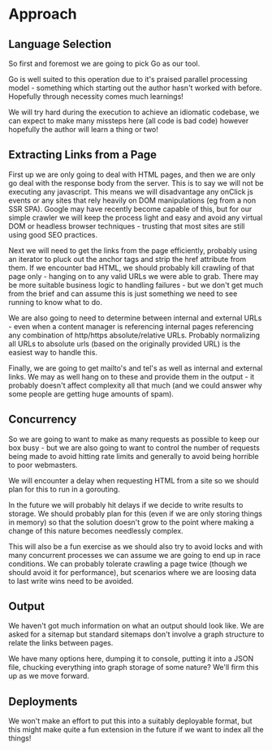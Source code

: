 # Approach
## Language Selection
So first and foremost we are going to pick Go as our tool. 

Go is well suited to this operation due to it's praised parallel processing model - something which starting out the author hasn't worked with before. Hopefully through necessity comes much learnings!

We will try hard during the execution to achieve an idiomatic codebase, we can expect to make many missteps here (all code is bad code)  however hopefully the author will learn a thing or two!

## Extracting Links from a Page
First up we are only going to deal with HTML pages, and then we are only go deal with the response body from the server. This is to say we will not be executing any javascript. This means we will disadvantage any onClick js events or any sites that rely heavily on DOM manipulations (eg from a non SSR SPA). Google may have recently become capable of this, but for our simple crawler we will keep the process light and easy and avoid any virtual DOM or headless browser techniques - trusting that most sites are still using good SEO practices.  

Next we will need to get the links from the page efficiently, probably using an iterator to pluck out the anchor tags and strip the href attribute from them. If we encounter bad HTML, we should probably kill crawling of that page only - hanging on to any valid URLs we were able to grab. There may be more suitable business logic to handling failures - but we don't get much from the brief and can assume this is just something we need to see running to know what to do.

We are also going to need to determine between internal and external URLs - even when a content manager is referencing internal pages referencing any combination of http/https absolute/relative URLs. Probably normalizing all URLs to absolute urls (based on the originally provided URL) is the easiest way to handle this.  

Finally, we are going to get mailto's and tel's as well as internal and external links. We may as well hang on to these and provide them in the output - it probably doesn't affect complexity all that much (and we could answer why some people are getting huge amounts of spam).

## Concurrency
So we are going to want to make as many requests as possible to keep our box busy - but we are also going to want to control the number of requests being made to avoid hitting rate limits and generally to avoid being horrible to poor webmasters.

We will encounter a delay when requesting HTML from a site so we should plan for this to run in a gorouting.

In the future we will probably hit delays if we decide to write results to storage. We should probably plan for this (even if we are only storing things in memory) so that the solution doesn't grow to the point where making a change of this nature becomes needlessly complex. 

This will also be a fun exercise as we should also try to avoid locks and with many concurrent processes we can assume we are going to end up in race conditions. We can probably tolerate crawling a page twice (though we should avoid it for performance), but scenarios where we are loosing data to last write wins need to be avoided.

## Output
We haven't got much information on what an output should look like. We are asked for a sitemap but standard sitemaps don't involve a graph structure to relate the links between pages. 

We have many options here, dumping it to console, putting it into a JSON file, chucking everything into graph storage of some nature? We'll firm this up as we move forward.

## Deployments
We won't make an effort to put this into a suitably deployable format, but this might make quite a fun extension in the future if we want to index all the things!